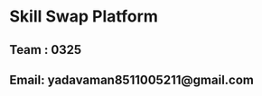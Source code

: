 <h1>Skill Swap Platform</h1>
<p>
    <h2>Team : 0325</h2>
    <h2>Email: yadavaman8511005211@gmail.com</h2>
</p>

